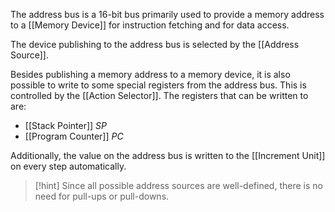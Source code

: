 The address bus is a 16-bit bus primarily used to provide a memory address to a [[Memory Device]] for instruction fetching and for data access.

The device publishing to the address bus is selected by the [[Address Source]].

Besides publishing a memory address to a memory device, it is also possible to write to some special registers from the address bus. This is controlled by the [[Action Selector]]. The registers that can be written to are:
* [[Stack Pointer]] $SP$
* [[Program Counter]] $PC$

Additionally, the value on the address bus is written to the [[Increment Unit]] on every step automatically.

>[!hint]
>Since all possible address sources are well-defined, there is no need for pull-ups or pull-downs.

